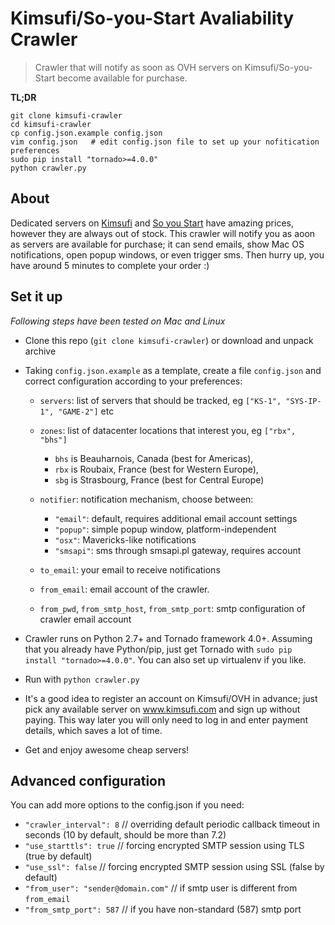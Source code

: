Kimsufi/So-you-Start Avaliability Crawler
============================

> Crawler that will notify as soon as OVH servers on Kimsufi/So-you-Start become available for purchase.

**TL;DR**

    git clone kimsufi-crawler
    cd kimsufi-crawler
    cp config.json.example config.json
    vim config.json   # edit config.json file to set up your nofitication preferences
    sudo pip install "tornado>=4.0.0"
    python crawler.py

About
-----

Dedicated servers on [Kimsufi](http://www.kimsufi.com) and [So you Start](http://www.soyoustart.com) have amazing prices, however they are always out of stock. This crawler will notify you as aoon as servers are available for purchase; it can send emails, show Mac OS notifications, open popup windows, or even trigger sms. Then hurry up, you have around 5 minutes to complete your order :)

Set it up
---------

_Following steps have been tested on Mac and Linux_

- Clone this repo (`git clone kimsufi-crawler`) or download and unpack archive
- Taking `config.json.example` as a template, create a file `config.json` and correct configuration according to your preferences:
  - `servers`: list of servers that should be tracked, eg `["KS-1", "SYS-IP-1", "GAME-2"]` etc

  - `zones`: list of datacenter locations that interest you, eg `["rbx", "bhs"]`
    - `bhs` is Beauharnois, Canada (best for Americas),
    - `rbx` is Roubaix, France (best for Western Europe),
    - `sbg` is Strasbourg, France (best for Central Europe)

  - `notifier`: notification mechanism, choose between:
    - `"email"`: default, requires additional email account settings
    - `"popup"`: simple popup window, platform-independent
    - `"osx"`: Mavericks-like notifications
    - `"smsapi"`: sms through smsapi.pl gateway, requires account

  - `to_email`: your email to receive notifications
  - `from_email`: email account of the crawler.
  - `from_pwd`, `from_smtp_host`, `from_smtp_port`: smtp configuration of crawler email account

- Crawler runs on Python 2.7+ and Tornado framework 4.0+. Assuming that you already have Python/pip, just get Tornado with `sudo pip install "tornado>=4.0.0"`. You can also set up virtualenv if you like.
- Run with `python crawler.py`
- It's a good idea to register an account on Kimsufi/OVH in advance; just pick any available server on www.kimsufi.com and sign up without paying. This way later you will only need to log in and enter payment details, which saves a lot of time.
- Get and enjoy awesome cheap servers!


Advanced configuration
----------------------

You can add more options to the config.json if you need:

- `"crawler_interval": 8`    // overriding default periodic callback timeout in seconds (10 by default, should be more than 7.2)
- `"use_starttls": true` // forcing encrypted SMTP session using TLS (true by default)
- `"use_ssl": false` // forcing encrypted SMTP session using SSL (false by default)
- `"from_user": "sender@domain.com"`  // if smtp user is different from `from_email`
- `"from_smtp_port": 587` // if you have non-standard (587) smtp port
